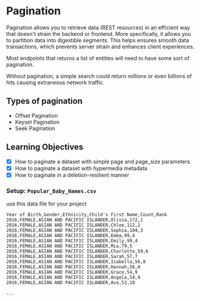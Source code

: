 # Pagination
Pagination allows you to retrieve data (REST resources) in an efficient way that doesn't strain the backend or frontend. More specifically, it allows you to partition data into digestible segments. This helps ensures smooth data transactions, which prevents server strain and enhances client experiences.

Most endpoints that returns a list of entities will need to have some sort of pagination.

Without pagination, a simple search could return millions or even billions of hits causing extraneous network traffic.
## Types of pagination

- Offset Pagination
- Keyset Pagination
- Seek Pagination

## Learning Objectives

- [x] How to paginate a dataset with simple page and page_size parameters
- [x] How to paginate a dataset with hypermedia metadata
- [x] How to paginate in a deletion-resilient manner

### Setup: `Popular_Baby_Names.csv`
use this data file for your project
```csv
Year of Birth,Gender,Ethnicity,Child's First Name,Count,Rank
2016,FEMALE,ASIAN AND PACIFIC ISLANDER,Olivia,172,1
2016,FEMALE,ASIAN AND PACIFIC ISLANDER,Chloe,112,2
2016,FEMALE,ASIAN AND PACIFIC ISLANDER,Sophia,104,3
2016,FEMALE,ASIAN AND PACIFIC ISLANDER,Emma,99,4
2016,FEMALE,ASIAN AND PACIFIC ISLANDER,Emily,99,4
2016,FEMALE,ASIAN AND PACIFIC ISLANDER,Mia,79,5
2016,FEMALE,ASIAN AND PACIFIC ISLANDER,Charlotte,59,6
2016,FEMALE,ASIAN AND PACIFIC ISLANDER,Sarah,57,7
2016,FEMALE,ASIAN AND PACIFIC ISLANDER,Isabella,56,8
2016,FEMALE,ASIAN AND PACIFIC ISLANDER,Hannah,56,8
2016,FEMALE,ASIAN AND PACIFIC ISLANDER,Grace,54,9
2016,FEMALE,ASIAN AND PACIFIC ISLANDER,Angela,54,9
2016,FEMALE,ASIAN AND PACIFIC ISLANDER,Ava,53,10

... 
```
